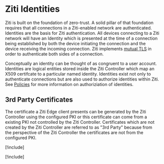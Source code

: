 # Ziti Identities

Ziti is built on the foundation of zero-trust. A solid pillar of that foundation requires that all connections in a
Ziti-enabled network are authenticated.  Identities are the basis for Ziti authentication.  All devices connecting to a
Ziti network will have an Identity which is presented at the time of a connection being established by both the device
initiating the connection and the device receiving the incoming connection. Ziti implements [mutual
TLS](https://en.wikipedia.org/wiki/Mutual_authentication) in order to authenticate both sides of a connection.

Conceptually an identity can be thought of as congruent to a user account.  Identities are logical entities stored
inside the Ziti Controller which map an X509 certifcate to a particular named identity.  Identities exist not only to
authenticate connections but are also used to authorize identities within Ziti. See [Policies](../security/authorization/policies/overview.md)
for more information on authoriziation of identities.

## 3rd Party Certificates

The certificate a Ziti Edge client presents can be generated by the Ziti Controller using the configured PKI or this
certificate can come from a existing PKI not controlled by the Ziti Controller. Certificates which are not created by
the Ziti Controller are referred to as "3rd Party" because from the perspective of the Ziti Controller the certificates
are not from the configured PKI.

[!include[](./creating.md)]

[!include[](./enrolling.md)]
